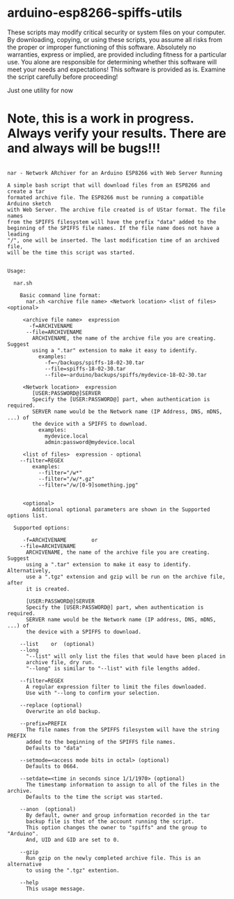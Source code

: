 # arduino-esp8266-spiffs-utils

These scripts may modify critical security or system files on your computer. By downloading, copying, or using these scripts, you assume all risks from the proper or improper functioning of this software. Absolutely no warranties, express or implied, are provided including fitness for a particular use. You alone are responsible for determining whether this software will meet your needs and expectations! This software is provided as is. Examine the script carefully before proceeding!

Just one utility for now

# Note, this is a work in progress. Always verify your results. There are and always will be bugs!!!

```

nar - Network ARchiver for an Arduino ESP8266 with Web Server Running

A simple bash script that will download files from an ESP8266 and create a tar
formated archive file. The ESP8266 must be running a compatible Arduino sketch
with Web Server. The archive file created is of UStar format. The file names
from the SPIFFS filesystem will have the prefix "data" added to the
beginning of the SPIFFS file names. If the file name does not have a leading
"/", one will be inserted. The last modification time of an archived file,
will be the time this script was started.


Usage:

  nar.sh

    Basic command line format:
      nar.sh <archive file name> <Network location> <list of files> <optional>

     <archive file name>  expression
       -f=ARCHIVENAME
      --file=ARCHIVENAME
        ARCHIVENAME, the name of the archive file you are creating. Suggest
        using a ".tar" extension to make it easy to identify.
          examples:
            -f=~/backups/spiffs-18-02-30.tar
            --file=spiffs-18-02-30.tar
            --file=~arduino/backups/spiffs/mydevice-18-02-30.tar

     <Network location>  expression
        [USER:PASSWORD@]SERVER
        Specify the [USER:PASSWORD@] part, when authentication is required.
        SERVER name would be the Network name (IP Address, DNS, mDNS, ...) of
        the device with a SPIFFS to download.
          examples:
            mydevice.local
            admin:password@mydevice.local

     <list of files>  expression - optional
    --filter=REGEX
        examples:
          --filter="/w*"
          --filter="/w/*.gz"
          --filter="/w/[0-9]something.jpg"


     <optional>
        Additional optional parameters are shown in the Supported options list.

  Supported options:

     -f=ARCHIVENAME        or
    --file=ARCHIVENAME
      ARCHIVENAME, the name of the archive file you are creating. Suggest
      using a ".tar" extension to make it easy to identify. Alternatively,
      use a ".tgz" extension and gzip will be run on the archive file, after
      it is created.

      [USER:PASSWORD@]SERVER
      Specify the [USER:PASSWORD@] part, when authentication is required.
      SERVER name would be the Network name (IP address, DNS, mDNS, ...) of
      the device with a SPIFFS to download.

    --list    or  (optional)
    --long
      "--list" will only list the files that would have been placed in
      archive file, dry run.
      "--long" is similar to "--list" with file lengths added.

    --filter=REGEX
      A regular expression filter to limit the files downloaded.
      Use with "--long to confirm your selection.

    --replace (optional)
      Overwrite an old backup.

    --prefix=PREFIX
      The file names from the SPIFFS filesystem will have the string PREFIX
      added to the beginning of the SPIFFS file names.
      Defaults to "data"

    --setmode=<access mode bits in octal> (optional)
      Defaults to 0664.

    --setdate=<time in seconds since 1/1/1970> (optional)
      The timestamp information to assign to all of the files in the archive.
      Defaults to the time the script was started.

    --anon  (optional)
      By default, owner and group information recorded in the tar
      backup file is that of the account running the script.
      This option changes the owner to "spiffs" and the group to "Arduino".
      And, UID and GID are set to 0.

    --gzip
      Run gzip on the newly completed archive file. This is an alternative
      to using the ".tgz" extention.

    --help
      This usage message.

```
